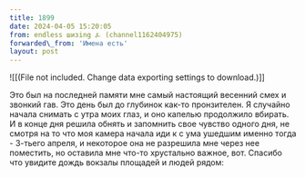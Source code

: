 ```yaml
---
title: 1899
date: 2024-04-05 15:20:05
from: endless шизing ⍼ (channel1162404975)
forwarded\_from: 'Имена есть'
layout: post
---
```


![[(File not included. Change data exporting settings to download.)]]

Это был на последней памяти мне самый настоящий весенний смех и звонкий гав. Это день был до глубинок как-то пронзителен. Я случайно начала снимать с утра моих глаз, и оно капелью продолжило вбирать. И в конце дня решила обнять и запомнить свое чувство одного дня, не смотря на то что моя камера начала иди к с ума ушедшим именно тогда - 3-тьего апреля, и некоторое она не разрешила мне через нее поместить, но оставила мне что-то хрустально важное, вот. Спасибо что увидите дождь вокзалы площадей и людей рядом:
